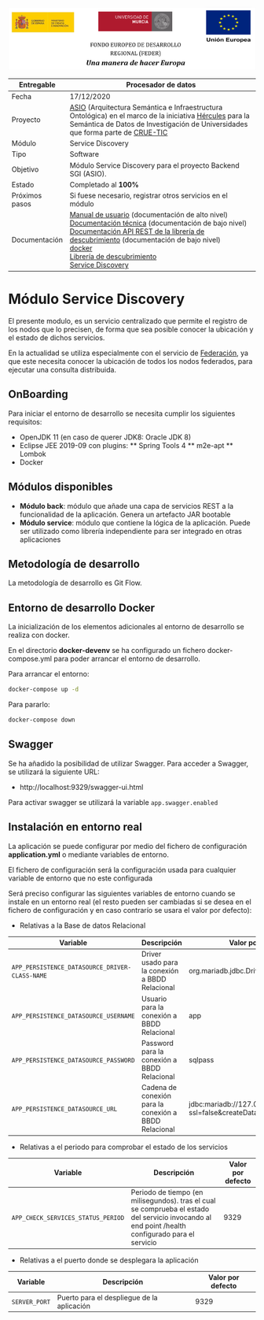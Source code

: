 ![](./images/logos_feder.png)

| Entregable     | Procesador de datos                                          |
| -------------- | ------------------------------------------------------------ |
| Fecha          | 17/12/2020                                                   |
| Proyecto       | [ASIO](https://www.um.es/web/hercules/proyectos/asio) (Arquitectura Semántica e Infraestructura Ontológica) en el marco de la iniciativa [Hércules](https://www.um.es/web/hercules/) para la Semántica de Datos de Investigación de Universidades que forma parte de [CRUE-TIC](http://www.crue.org/SitePages/ProyectoHercules.aspx) |
| Módulo         | Service Discovery                                            |
| Tipo           | Software                                                     |
| Objetivo       | Módulo Service Discovery para el proyecto Backend SGI (ASIO). |
| Estado         | Completado al **100%**                                       |
| Próximos pasos | Si fuese necesario, registrar otros servicios en el módulo   |
| Documentación  | [Manual de usuario](./docs/manual_de_usuario.md) (documentación de alto nivel)<br />[Documentación técnica](./docs/documentacion-tecnica.md) (documentación de bajo nivel)<br/>[Documentación API REST de la librería de descubrimiento](./docs/documentacion_api_rest_de_la_libreria_de_descubrimiento.md) (documentación de bajo nivel)<br/>[docker](./docs/docker.md)<br/>[Librería de descubrimiento](https://github.com/HerculesCRUE/ib-discovery)<br/>[Service Discovery](https://github.com/HerculesCRUE/ib-service-discovery) |





# Módulo Service Discovery

El presente modulo, es un servicio centralizado que permite el registro de los nodos que lo precisen, de forma que sea posible conocer la ubicación y el estado de dichos servicios.

En la actualidad se utiliza especialmente con el servicio de [Federación](https://github.com/HerculesCRUE/ib-asio-docs-/blob/master/00-Arquitectura/Federaci%C3%B3n/ASIO_Izertis_Federaci%C3%B3n.md), ya que este necesita conocer la ubicación de todos los nodos federados, para ejecutar una consulta distribuida.

## OnBoarding

Para iniciar el entorno de desarrollo se necesita cumplir los siguientes requisitos:

* OpenJDK 11 (en caso de querer JDK8: Oracle JDK 8)
* Eclipse JEE 2019-09 con plugins:
** Spring Tools 4
** m2e-apt
** Lombok
* Docker

## Módulos disponibles

* **Módulo back**: módulo que añade una capa de servicios REST a la funcionalidad de la aplicación. Genera un artefacto JAR bootable
* **Módulo service**: módulo que contiene la lógica de la aplicación. Puede ser utilizado como librería independiente para ser integrado en otras aplicaciones

## Metodología de desarrollo

La metodología de desarrollo es Git Flow.

## Entorno de desarrollo Docker

La inicialización de los elementos adicionales al entorno de desarrollo se realiza con docker. 

En el directorio **docker-devenv** se ha configurado un fichero docker-compose.yml para poder arrancar el entorno de desarrollo.

Para arrancar el entorno:

```bash
docker-compose up -d
```

Para pararlo:

```bash
docker-compose down
```

## Swagger

Se ha añadido la posibilidad de utilizar Swagger. Para acceder a Swagger, se utilizará la siguiente URL:

* http://localhost:9329/swagger-ui.html

Para activar swagger se utilizará la variable `app.swagger.enabled`

## Instalación en entorno real

La aplicación se puede configurar por medio del fichero de configuración **application.yml** o mediante variables de entorno.

El fichero de configuración será la configuración usada para cualquier variable de entorno que no este configurada

Será preciso configurar las siguientes variables de entorno cuando se instale en un entorno real (el resto pueden ser cambiadas si se desea en el fichero de configuración y en caso contrarío se usara el valor por defecto):

* Relativas a la Base de datos Relacional

| Variable                                       | Descripción                                           | Valor por defecto                                            |
| ---------------------------------------------- | ----------------------------------------------------- | ------------------------------------------------------------ |
| `APP_PERSISTENCE_DATASOURCE_DRIVER-CLASS-NAME` | Driver usado para la conexión a BBDD Relacional       | org.mariadb.jdbc.Driver                                      |
| `APP_PERSISTENCE_DATASOURCE_USERNAME`          | Usuario para la conexión a BBDD Relacional            | app                                                          |
| `APP_PERSISTENCE_DATASOURCE_PASSWORD`          | Password para la conexión a BBDD Relacional           | sqlpass                                                      |
| `APP_PERSISTENCE_DATASOURCE_URL`               | Cadena de conexión para la conexión a BBDD Relacional | jdbc:mariadb://127.0.0.1:3307/discovery?ssl=false&createDatabaseIfNotExist=true |

* Relativas a el periodo para comprobar el estado de los servicios

| Variable                           | Descripción                                                  | Valor por defecto |
| ---------------------------------- | ------------------------------------------------------------ | ----------------- |
| `APP_CHECK_SERVICES_STATUS_PERIOD` | Periodo de tiempo (en milisegundos). tras el cual se comprueba el estado del servicio invocando al end point /health configurado para el servicio | 9329              |

* Relativas a el puerto donde se desplegara la aplicación

| Variable      | Descripción                                | Valor por defecto |
| ------------- | ------------------------------------------ | ----------------- |
| `SERVER_PORT` | Puerto para el despliegue de la aplicación | 9329              |